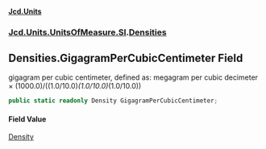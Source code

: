 #### [Jcd.Units](index.md 'index')
### [Jcd.Units.UnitsOfMeasure.SI](Jcd.Units.UnitsOfMeasure.SI.md 'Jcd.Units.UnitsOfMeasure.SI').[Densities](Densities.md 'Jcd.Units.UnitsOfMeasure.SI.Densities')

## Densities.GigagramPerCubicCentimeter Field

gigagram per cubic centimeter, defined as: megagram per cubic decimeter × (1000.0)/((1.0/10.0)*(1.0/10.0)*(1.0/10.0))

```csharp
public static readonly Density GigagramPerCubicCentimeter;
```

#### Field Value
[Density](Density.md 'Jcd.Units.UnitTypes.Density')